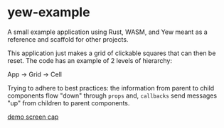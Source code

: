 # yew-example
A small example application using Rust, WASM, and Yew meant as a reference and scaffold for other projects.

This application just makes a grid of clickable squares that can then be reset. The code has an example of 2 levels of hierarchy:

App -> Grid -> Cell

Trying to adhere to best practices: the information from parent to child components flow "down" through `props` and, `callbacks` send messages "up" from children to parent components. 

[demo screen cap](https://user-images.githubusercontent.com/42484306/183918788-bb0b85dd-4d33-48dc-bfec-834152b62de6.mov)
